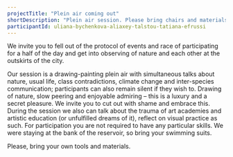 ```yaml
---
projectTitle: "Plein air coming out"
shortDescription: "Plein air session. Please bring chairs and materials with you!"
participantId: uliana-bychenkova-aliaxey-talstou-tatiana-efrussi
---
```


We invite you to fell out of the protocol of events and race of participating for a half of the day and get into observing of nature and each other at the outskirts of the city.

Our session is a drawing-painting plein air with simultaneous talks about nature, usual life, class contradictions, climate change and inter-species communication; participants can also remain silent if they wish to. Drawing of nature, slow peering and enjoyable admiring – this is a luxury and a secret pleasure. We invite you to cut out with shame and embrace this. During the session we also can talk about the trauma of art academies and artistic education (or unfulfilled dreams of it), reflect on visual practice as such. For participation you are not required to have any particular skills. We were staying at the bank of the reservoir, so bring your swimming suits.

Please, bring your own tools and materials.
